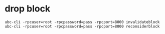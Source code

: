 # drop block 

    ubc-cli -rpcuser=root -rpcpassword=pass -rpcport=8000 invalidateblock 
    ubc-cli -rpcuser=root -rpcpassword=pass -rpcport=8000 reconsiderblock

